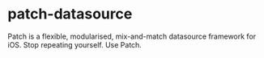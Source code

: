 # patch-datasource
Patch is a flexible, modularised, mix-and-match datasource framework for iOS. Stop repeating yourself. Use Patch.
